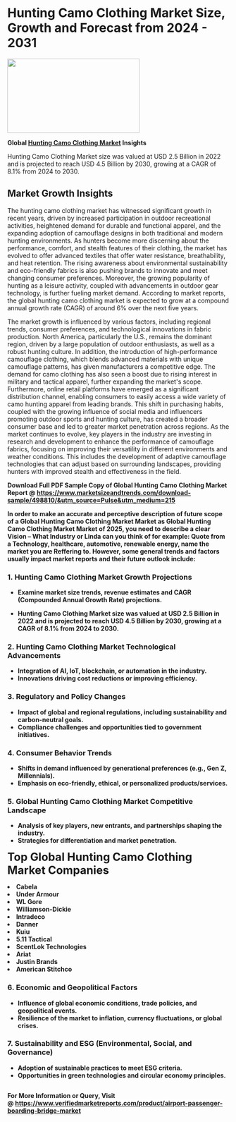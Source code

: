 <H1>Hunting Camo Clothing Market Size, Growth and Forecast from 2024 - 2031</H1><img class="aligncenter size-medium wp-image-584254" src="https://thirdeyenews.in/wp-content/uploads/2024/09/Global-Market-Research-300x168.jpeg" alt="" width="300" height="168" /><p><strong>Global&nbsp;<a href="https://www.marketsizeandtrends.com/download-sample/498810/&amp;utm_source=Pulse&amp;utm_medium=215">Hunting Camo Clothing Market</a> Insights</strong></p><p>Hunting Camo Clothing Market size was valued at USD 2.5 Billion in 2022 and is projected to reach USD 4.5 Billion by 2030, growing at a CAGR of 8.1% from 2024 to 2030.</p><p><h2>Market Growth Insights</h2> <p>The hunting camo clothing market has witnessed significant growth in recent years, driven by increased participation in outdoor recreational activities, heightened demand for durable and functional apparel, and the expanding adoption of camouflage designs in both traditional and modern hunting environments. As hunters become more discerning about the performance, comfort, and stealth features of their clothing, the market has evolved to offer advanced textiles that offer water resistance, breathability, and heat retention. The rising awareness about environmental sustainability and eco-friendly fabrics is also pushing brands to innovate and meet changing consumer preferences. Moreover, the growing popularity of hunting as a leisure activity, coupled with advancements in outdoor gear technology, is further fueling market demand. According to market reports, the global hunting camo clothing market is expected to grow at a compound annual growth rate (CAGR) of around 6% over the next five years.</p> <p><strong></strong></p> <p>The market growth is influenced by various factors, including regional trends, consumer preferences, and technological innovations in fabric production. North America, particularly the U.S., remains the dominant region, driven by a large population of outdoor enthusiasts, as well as a robust hunting culture. In addition, the introduction of high-performance camouflage clothing, which blends advanced materials with unique camouflage patterns, has given manufacturers a competitive edge. The demand for camo clothing has also seen a boost due to rising interest in military and tactical apparel, further expanding the market's scope. Furthermore, online retail platforms have emerged as a significant distribution channel, enabling consumers to easily access a wide variety of camo hunting apparel from leading brands. This shift in purchasing habits, coupled with the growing influence of social media and influencers promoting outdoor sports and hunting culture, has created a broader consumer base and led to greater market penetration across regions. As the market continues to evolve, key players in the industry are investing in research and development to enhance the performance of camouflage fabrics, focusing on improving their versatility in different environments and weather conditions. This includes the development of adaptive camouflage technologies that can adjust based on surrounding landscapes, providing hunters with improved stealth and effectiveness in the field. <p><strong></p><p><span class=""><strong>Download Full PDF Sample Copy of Global Hunting Camo Clothing Market Report</strong> @ <a href="https://www.marketsizeandtrends.com/download-sample/498810/&amp;utm_source=Pulse&amp;utm_medium=215" target="_blank">https://www.marketsizeandtrends.com/download-sample/498810/&amp;utm_source=Pulse&amp;utm_medium=215</a></span></p><p>In order to make an accurate and perceptive description of future scope of a Global&nbsp;Hunting Camo Clothing Market Market as Global&nbsp;Hunting Camo Clothing Market Market of 2025, you need to describe a clear Vision &ndash; What Industry or Linda can you think of for example: Quote from a Technology, healthcare, automotive, renewable energy, name the market you are Reffering to. However, some general trends and factors usually impact market reports and their future outlook include:</p><h3>1.&nbsp;<strong>Hunting Camo Clothing Market Growth Projections</strong></h3><ul><li>Examine market size trends, revenue estimates and CAGR (Compounded Annual Growth Rate) projections.</li><li><p>Hunting Camo Clothing Market size was valued at USD 2.5 Billion in 2022 and is projected to reach USD 4.5 Billion by 2030, growing at a CAGR of 8.1% from 2024 to 2030.</p></li></ul><h3>2.&nbsp;<strong>Hunting Camo Clothing Market Technological Advancements</strong></h3><ul><li>Integration of AI, IoT, blockchain, or automation in the industry.</li><li>Innovations driving cost reductions or improving efficiency.</li></ul><h3>3.&nbsp;<strong>Regulatory and Policy Changes</strong></h3><ul><li>Impact of global and regional regulations, including sustainability and carbon-neutral goals.</li><li>Compliance challenges and opportunities tied to government initiatives.</li></ul><h3>4.&nbsp;<strong>Consumer Behavior Trends</strong></h3><ul><li>Shifts in demand influenced by generational preferences (e.g., Gen Z, Millennials).</li><li>Emphasis on eco-friendly, ethical, or personalized products/services.</li></ul><h3>5.&nbsp;<strong>Global Hunting Camo Clothing Market Competitive Landscape</strong></h3><ul><li>Analysis of key players, new entrants, and partnerships shaping the industry.</li><li>Strategies for differentiation and market penetration.</li></ul><p data-pm-slice="1 1 []"><span style="color: inherit; font-family: inherit; font-size: 25px;">Top Global Hunting Camo Clothing Market Companies</span></p><div class="" data-test-id=""><p><li>Cabela</li><li> Under Armour</li><li> WL Gore</li><li> Williamson-Dickie</li><li> Intradeco</li><li> Danner</li><li> Kuiu</li><li> 5.11 Tactical</li><li> ScentLok Technologies</li><li> Ariat</li><li> Justin Brands</li><li> American Stitchco</li></p></div><h3>6.&nbsp;<strong>Economic and Geopolitical Factors</strong></h3><ul><li>Influence of global economic conditions, trade policies, and geopolitical events.</li><li>Resilience of the market to inflation, currency fluctuations, or global crises.</li></ul><h3>7.&nbsp;<strong>Sustainability and ESG (Environmental, Social, and Governance)</strong></h3><ul><li>Adoption of sustainable practices to meet ESG criteria.</li><li>Opportunities in green technologies and circular economy principles.</li></ul><h2><strong style="font-size: 14px;">For More Information or Query, Visit @&nbsp;</strong><a style="background-color: #ffffff; font-size: 14px;" href="https://www.marketsizeandtrends.com/report/hunting-camo-clothing-market/" target="_blank">https://www.verifiedmarketreports.com/product/airport-passenger-boarding-bridge-market</a></h2>
